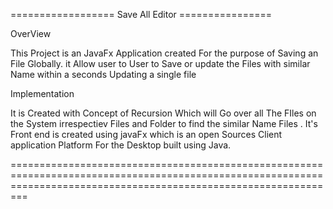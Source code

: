 ================== Save All Editor ================

OverView 

This Project is an JavaFx Application created For the purpose of Saving an File Globally.
it Allow user to User to Save or update the Files with similar Name within a seconds Updating a single file

Implementation

It is Created with Concept of Recursion Which will Go over all The FIles on the System irrespectiev Files and Folder to find the similar Name Files .
It's Front end is created using javaFx which is an open Sources Client application Platform For the Desktop built using Java.

=====================================================================================================================================================================
